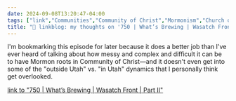 ```yaml
---
date: 2024-09-08T13:20:47-04:00
tags: ["link","Communities","Community of Christ","Mormonism","Church of Jesus Christ of Latter-day Saints","Latter-day Seekers"]
title: "🔗 linkblog: my thoughts on '750 | What’s Brewing | Wasatch Front | Part II'"
---
```

I'm bookmarking this episode for later because it does a better job than I've ever heard of talking about how messy and complex and difficult it can be to have Mormon roots in Community of Christ—and it doesn't even get into some of the "outside Utah" vs. "in Utah" dynamics that I personally think get overlooked.

[link to "750 | What’s Brewing | Wasatch Front | Part II"](https://www.projectzionpodcast.org/podcast/750-whats-brewing-wasatch-front-part-ii/)